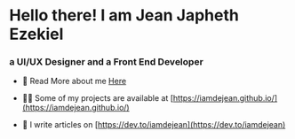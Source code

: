 <h1 align="left">Hello there! I am Jean Japheth Ezekiel</h1>
<h3 align="left">a UI/UX Designer and a Front End Developer</h3>

- 👯 Read More about me [Here](https://ogurinkabenjamin.com/about)

- 👨‍💻 Some of my projects are available at [https://iamdejean.github.io/](https://iamdejean.github.io/)

- 📝 I  write articles on [https://dev.to/iamdejean](https://dev.to/iamdejean)
